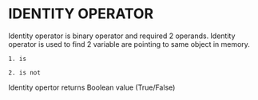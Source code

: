 # IDENTITY OPERATOR

Identity operator is binary operator and required 2 operands.
Identity operator is used to find 2 variable are pointing to same object in memory.

`1. is`

`2. is not`

Identity opertor returns Boolean value (True/False)
